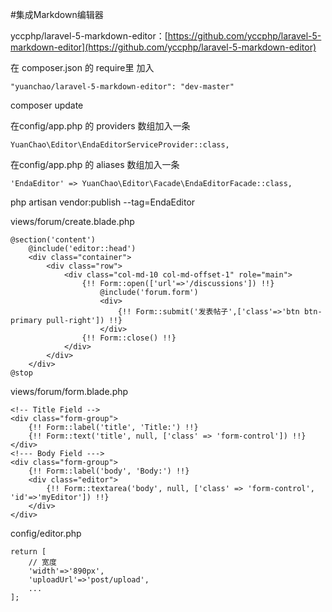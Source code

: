 #集成Markdown编辑器

yccphp/laravel-5-markdown-editor：[https://github.com/yccphp/laravel-5-markdown-editor](https://github.com/yccphp/laravel-5-markdown-editor)  

在 composer.json 的 require里 加入
```
"yuanchao/laravel-5-markdown-editor": "dev-master"
```

composer update

在config/app.php 的 providers 数组加入一条
```
YuanChao\Editor\EndaEditorServiceProvider::class,
```

在config/app.php 的 aliases 数组加入一条
```
'EndaEditor' => YuanChao\Editor\Facade\EndaEditorFacade::class,
```

php artisan vendor:publish --tag=EndaEditor

views/forum/create.blade.php
```
@section('content')
    @include('editor::head')
    <div class="container">
        <div class="row">
            <div class="col-md-10 col-md-offset-1" role="main">
                {!! Form::open(['url'=>'/discussions']) !!}
                    @include('forum.form')
                    <div>
                        {!! Form::submit('发表帖子',['class'=>'btn btn-primary pull-right']) !!}
                    </div>
                {!! Form::close() !!}
            </div>
        </div>
    </div>
@stop
```

views/forum/form.blade.php
```
<!-- Title Field -->
<div class="form-group">
    {!! Form::label('title', 'Title:') !!}
    {!! Form::text('title', null, ['class' => 'form-control']) !!}
</div>
<!--- Body Field --->
<div class="form-group">
    {!! Form::label('body', 'Body:') !!}
    <div class="editor">
        {!! Form::textarea('body', null, ['class' => 'form-control', 'id'=>'myEditor']) !!}
    </div>
</div>
```

config/editor.php
```
return [
    // 宽度
    'width'=>'890px',
    'uploadUrl'=>'post/upload',
    ...
];
```



